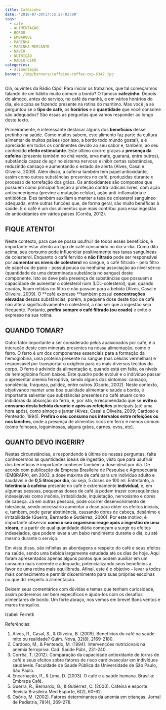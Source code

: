 ```yaml
---
title: Cafézinho
date: '2018-07-30T17:55:27-03:00'
tags:
  - café
  - ALIMENTAÇÃO
  - BORDO
  - EMBARQUE
  - MARINHA
  - MARINHA-MERCANTE
  - NAVIO
  - NUTRIÇÃO
  - RÁDIO-CIPÓ
categories:
  - Alimentação
banner: /img/banners/caffeine-coffee-cup-6347.jpg
---
```

Olá, ouvintes da Rádio Cipó! Para iniciar os trabalhos, que tal começarmos falando de um hábito muito comum a bordo? O famoso **cafezinho**. Depois do almoço, antes do serviço, no café da manhã, e em vários horários do dia, ele acaba se fazendo presente na rotina do marítimo. Mas você já se perguntou se o **tipo de café**, os **horários** e a **quantidade** que você consome são adequados? São essas as perguntas que vamos responder ao longo deste texto.

Primeiramente, é interessante destacar alguns dos **benefícios** desse pretinho na saúde. Como muitos sabem, este alimento faz parte da cultura alimentar de muitos países (por isso, a bordo todo mundo gosta!), e é apreciado em todos os continentes devido ao seu sabor e, também, ao seu conhecido **efeito estimulante**. Este último ocorre graças a **presença da cafeína** (presente também no chá verde, erva mate, guaraná, entre outros), substância capaz de agir no sistema nervoso e inibir certas substâncias, reduzindo cansaço e aumentando o estado de alerta (Alves, Casal e Oliveira, 2009). Além disso, a cafeína também tem papel antioxidante, assim como outras substâncias presentes no café, produzidas durante o processo de torrefação dos grãos. Os antioxidantes são compostos que possuem como principal função a proteção contra radicais livres, com ação anticancerígena (previne a mutação celular), ação anti-inflamatória e antibiótica. Eles também auxiliam a manter a taxa de colesterol sanguíneo adequada, entre outras funções que, de forma geral, são muito benéficas à saúde. E o café é um dos alimentos que mais contribui para essa ingestão de antioxidantes em vários países (Corrêa, 2012).

## FIQUE ATENTO!

Neste contexto, para que se possa usufruir de todos esses benefícios, é importante estar atento ao tipo de café consumido no dia-a-dia. Como dito acima, seu consumo pode influenciar positivamente nas taxas sanguíneas de colesterol. Enquanto o café fervido e **não filtrado** pode ser responsável por **aumentar os níveis de colesterol** no sangue, o café filtrado - pelo filtro de papel ou de pano - possui pouca ou nenhuma associação ao nível sérico (quantidade de uma determinada substância no sangue) deste componente. Isto se deve pela presença de substâncias que possuem a capacidade de aumentar o colesterol ruim (LDL-colesterol), que, quando coadas, ficam retidas no filtro e não passam para a bebida (Alves, Casal e Oliveira, 2009). O **café expresso **também possui **concentrações elevadas** dessas substâncias, porém, a pequena dose deste tipo de café não altera significativamente o colesterol, a não ser que a ingestão seja frequente. Portanto, **prefira sempre o café filtrado (ou coado)** e evite o expresso na sua rotina.

## QUANDO TOMAR?

Outro fator importante a ser considerado pelos apaixonados por café, é a interação deste com minerais presentes na nossa alimentação, como o ferro. O ferro é um dos componentes essenciais para a formação da hemoglobina, uma proteína presente no sangue (nas células vermelhas) e responsável por transportar o oxigênio para os mais diversos tecidos do corpo. O ferro é advindo da alimentação e, quando está em falta, os níveis de hemoglobina ficam baixos. Este quadro pode evoluir e o indivíduo passar a apresentar anemia ferropriva, sendo alguns dos sintomas: cansaço, sonolência, fraqueza, palidez, entre outros (Osório, 2002). Neste contexto, objetivando manter uma boa qualidade alimentar e saúde a bordo, é importante salientar que substâncias presentes no café atuam como inibidoras da absorção do ferro, e, por isto, é recomendado que se **evite o consumo desta bebida durante e após as refeições** principais (até uma hora após), como almoço e jantar (Alves, Casal e Oliveira, 2009; Cardoso e Penteado, 1994). **Prefira o seu consumo nos intervalos entre refeições ou nos lanches**, onde a presença de alimentos ricos em ferro é menos comum (como folhosos, leguminosas, alguns grãos, carnes, ovos, etc).

## QUANTO DEVO INGERIR?

Nestas circunstâncias, e respondendo à última de nossas perguntas, falta conhecermos as quantidades ideais de ingestão, visto que para usufruir dos benefícios é importante conhecer também a dose ideal por dia. De acordo com publicação da Empresa Brasileira de Pesquisa e Agropecuária (EMBRAPA), em 2003, a dose máxima de café para um indivíduo adulto e saudável é de **0,5 litros por dia**, ou seja, 5 doses de 100 ml. Entretanto, a **tolerância à cafeína** presente no café é extremamente **individual**, e, em algumas pessoas, pequenas doses de café já podem trazer consequências indesejáveis como insônia, irritabilidade, inquietação, nervosismo e dores de cabeça. Já em outras pessoas, pode ocorrer desenvolvimento de tolerância, sendo necessário aumentar a dose para obter os efeitos iniciais, e, também, pode gerar abstinência, causando dores de cabeça, desânimo e irritabilidade (Guerra, Bernardo e Gutiérrez, 2000). Por este motivo, é importante observar **como o seu organismo reage após a ingestão de uma xícara**, e a partir de qual quantidade diária começam a surgir os efeitos indesejados, que podem levar a um baixo rendimento durante o dia, ou até mesmo durante o serviço. 

Em vista disso, são infinitas as abordagens a respeito do café e seus efeitos na saúde, sendo uma bebida largamente estudada até os dias de hoje.  Aqui foram apresentados apenas alguns pontos que podem auxiliar em um consumo mais coerente e adequado, potencializando seus benefícios a favor de uma rotina mais equilibrada. Afinal, este é o objetivo – levar a todos mais conhecimento e permitir discernimento para suas próprias escolhas no que diz respeito à alimentação. 

Deixem seus comentários com dúvidas e temas que tenham curiosidade, assim poderemos ser bem específicos e ajuda-los com os desafios alimentares de bordo. Um forte abraço, nos vemos em breve! Bons ventos e mares tranquilos.

Izabeli Ferretti

Referências:

1. Alves, R., Casal, S., & Oliveira, B. (2009). Benefícios do café na saúde: mito ou realidade? Quim. Nova, 32(8), 2169-2180.
2. Cardoso, M., & Penteado, M. (1994). Intervenções nutricionais na anemia ferropriva. Cad. Saúde Públ., 231-240.
3. Corrêa, T. (2012). Comparação da capacidade antioxidante de torras de café e seus efeitos sobre fatores de risco cardiovascular em indivíduos saudáveis. Faculdade de Saúde Pública da Universidade de São Paulo, São Paulo.
4. Encarnação, R., & Lima, D. (2003). O café e a saúde humana. Brasília: Embrapa Café.
5. Guerra, R., Bernardo, G., & Gutiérrez, C. (2000). Cafeína e esporte. Revista Brasileira Med Esporte, 6(2), 60-62.
6. Osório, M. (2002). Fatores determinantes da anemia em crianças. Jornal de Pediatria, 78(4), 269-278.
